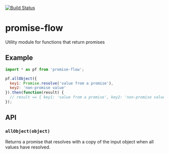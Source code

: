 [![Build Status](https://travis-ci.org/dbrockman/promise-flow.svg?branch=master)](https://travis-ci.org/dbrockman/promise-flow)

# promise-flow

Utility module for functions that return promises


## Example

```js
import * as pf from 'promise-flow';

pf.allObject({
  key1: Promise.resolve('value from a promise'),
  key2: 'non-promise value'
}).then(function(result) {
  // result == { key1: 'value from a promise', key2: 'non-promise value' }
});
```


## API

### `allObject(object)`

Returns a promise that resolves with a copy of the input object when all values have resolved.
